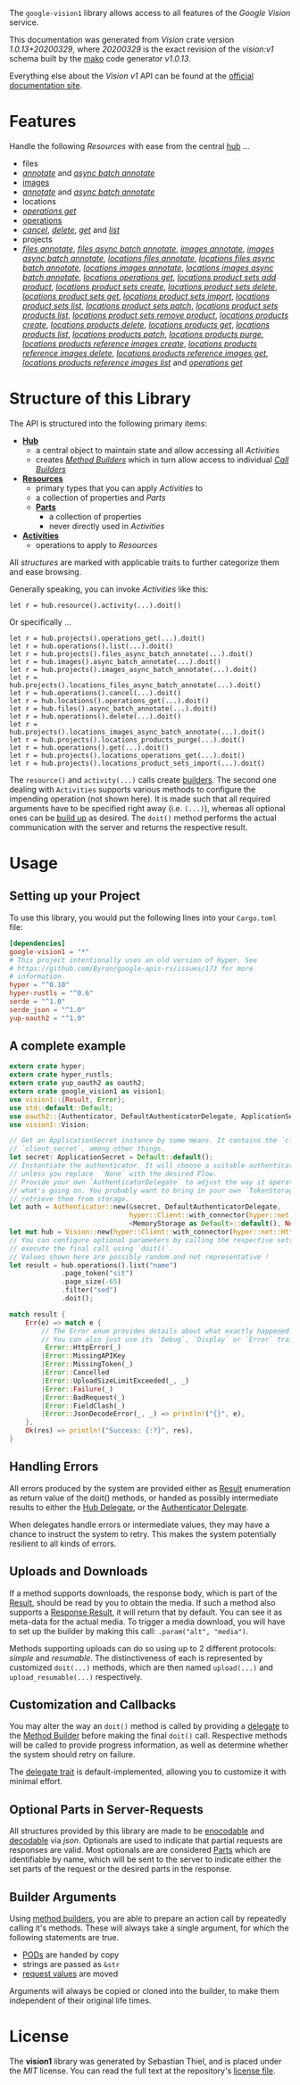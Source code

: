 <!---
DO NOT EDIT !
This file was generated automatically from 'src/mako/api/README.md.mako'
DO NOT EDIT !
-->
The `google-vision1` library allows access to all features of the *Google Vision* service.

This documentation was generated from *Vision* crate version *1.0.13+20200329*, where *20200329* is the exact revision of the *vision:v1* schema built by the [mako](http://www.makotemplates.org/) code generator *v1.0.13*.

Everything else about the *Vision* *v1* API can be found at the
[official documentation site](https://cloud.google.com/vision/).
# Features

Handle the following *Resources* with ease from the central [hub](https://docs.rs/google-vision1/1.0.13+20200329/google_vision1/struct.Vision.html) ... 

* files
 * [*annotate*](https://docs.rs/google-vision1/1.0.13+20200329/google_vision1/struct.FileAnnotateCall.html) and [*async batch annotate*](https://docs.rs/google-vision1/1.0.13+20200329/google_vision1/struct.FileAsyncBatchAnnotateCall.html)
* [images](https://docs.rs/google-vision1/1.0.13+20200329/google_vision1/struct.Image.html)
 * [*annotate*](https://docs.rs/google-vision1/1.0.13+20200329/google_vision1/struct.ImageAnnotateCall.html) and [*async batch annotate*](https://docs.rs/google-vision1/1.0.13+20200329/google_vision1/struct.ImageAsyncBatchAnnotateCall.html)
* locations
 * [*operations get*](https://docs.rs/google-vision1/1.0.13+20200329/google_vision1/struct.LocationOperationGetCall.html)
* [operations](https://docs.rs/google-vision1/1.0.13+20200329/google_vision1/struct.Operation.html)
 * [*cancel*](https://docs.rs/google-vision1/1.0.13+20200329/google_vision1/struct.OperationCancelCall.html), [*delete*](https://docs.rs/google-vision1/1.0.13+20200329/google_vision1/struct.OperationDeleteCall.html), [*get*](https://docs.rs/google-vision1/1.0.13+20200329/google_vision1/struct.OperationGetCall.html) and [*list*](https://docs.rs/google-vision1/1.0.13+20200329/google_vision1/struct.OperationListCall.html)
* projects
 * [*files annotate*](https://docs.rs/google-vision1/1.0.13+20200329/google_vision1/struct.ProjectFileAnnotateCall.html), [*files async batch annotate*](https://docs.rs/google-vision1/1.0.13+20200329/google_vision1/struct.ProjectFileAsyncBatchAnnotateCall.html), [*images annotate*](https://docs.rs/google-vision1/1.0.13+20200329/google_vision1/struct.ProjectImageAnnotateCall.html), [*images async batch annotate*](https://docs.rs/google-vision1/1.0.13+20200329/google_vision1/struct.ProjectImageAsyncBatchAnnotateCall.html), [*locations files annotate*](https://docs.rs/google-vision1/1.0.13+20200329/google_vision1/struct.ProjectLocationFileAnnotateCall.html), [*locations files async batch annotate*](https://docs.rs/google-vision1/1.0.13+20200329/google_vision1/struct.ProjectLocationFileAsyncBatchAnnotateCall.html), [*locations images annotate*](https://docs.rs/google-vision1/1.0.13+20200329/google_vision1/struct.ProjectLocationImageAnnotateCall.html), [*locations images async batch annotate*](https://docs.rs/google-vision1/1.0.13+20200329/google_vision1/struct.ProjectLocationImageAsyncBatchAnnotateCall.html), [*locations operations get*](https://docs.rs/google-vision1/1.0.13+20200329/google_vision1/struct.ProjectLocationOperationGetCall.html), [*locations product sets add product*](https://docs.rs/google-vision1/1.0.13+20200329/google_vision1/struct.ProjectLocationProductSetAddProductCall.html), [*locations product sets create*](https://docs.rs/google-vision1/1.0.13+20200329/google_vision1/struct.ProjectLocationProductSetCreateCall.html), [*locations product sets delete*](https://docs.rs/google-vision1/1.0.13+20200329/google_vision1/struct.ProjectLocationProductSetDeleteCall.html), [*locations product sets get*](https://docs.rs/google-vision1/1.0.13+20200329/google_vision1/struct.ProjectLocationProductSetGetCall.html), [*locations product sets import*](https://docs.rs/google-vision1/1.0.13+20200329/google_vision1/struct.ProjectLocationProductSetImportCall.html), [*locations product sets list*](https://docs.rs/google-vision1/1.0.13+20200329/google_vision1/struct.ProjectLocationProductSetListCall.html), [*locations product sets patch*](https://docs.rs/google-vision1/1.0.13+20200329/google_vision1/struct.ProjectLocationProductSetPatchCall.html), [*locations product sets products list*](https://docs.rs/google-vision1/1.0.13+20200329/google_vision1/struct.ProjectLocationProductSetProductListCall.html), [*locations product sets remove product*](https://docs.rs/google-vision1/1.0.13+20200329/google_vision1/struct.ProjectLocationProductSetRemoveProductCall.html), [*locations products create*](https://docs.rs/google-vision1/1.0.13+20200329/google_vision1/struct.ProjectLocationProductCreateCall.html), [*locations products delete*](https://docs.rs/google-vision1/1.0.13+20200329/google_vision1/struct.ProjectLocationProductDeleteCall.html), [*locations products get*](https://docs.rs/google-vision1/1.0.13+20200329/google_vision1/struct.ProjectLocationProductGetCall.html), [*locations products list*](https://docs.rs/google-vision1/1.0.13+20200329/google_vision1/struct.ProjectLocationProductListCall.html), [*locations products patch*](https://docs.rs/google-vision1/1.0.13+20200329/google_vision1/struct.ProjectLocationProductPatchCall.html), [*locations products purge*](https://docs.rs/google-vision1/1.0.13+20200329/google_vision1/struct.ProjectLocationProductPurgeCall.html), [*locations products reference images create*](https://docs.rs/google-vision1/1.0.13+20200329/google_vision1/struct.ProjectLocationProductReferenceImageCreateCall.html), [*locations products reference images delete*](https://docs.rs/google-vision1/1.0.13+20200329/google_vision1/struct.ProjectLocationProductReferenceImageDeleteCall.html), [*locations products reference images get*](https://docs.rs/google-vision1/1.0.13+20200329/google_vision1/struct.ProjectLocationProductReferenceImageGetCall.html), [*locations products reference images list*](https://docs.rs/google-vision1/1.0.13+20200329/google_vision1/struct.ProjectLocationProductReferenceImageListCall.html) and [*operations get*](https://docs.rs/google-vision1/1.0.13+20200329/google_vision1/struct.ProjectOperationGetCall.html)




# Structure of this Library

The API is structured into the following primary items:

* **[Hub](https://docs.rs/google-vision1/1.0.13+20200329/google_vision1/struct.Vision.html)**
    * a central object to maintain state and allow accessing all *Activities*
    * creates [*Method Builders*](https://docs.rs/google-vision1/1.0.13+20200329/google_vision1/trait.MethodsBuilder.html) which in turn
      allow access to individual [*Call Builders*](https://docs.rs/google-vision1/1.0.13+20200329/google_vision1/trait.CallBuilder.html)
* **[Resources](https://docs.rs/google-vision1/1.0.13+20200329/google_vision1/trait.Resource.html)**
    * primary types that you can apply *Activities* to
    * a collection of properties and *Parts*
    * **[Parts](https://docs.rs/google-vision1/1.0.13+20200329/google_vision1/trait.Part.html)**
        * a collection of properties
        * never directly used in *Activities*
* **[Activities](https://docs.rs/google-vision1/1.0.13+20200329/google_vision1/trait.CallBuilder.html)**
    * operations to apply to *Resources*

All *structures* are marked with applicable traits to further categorize them and ease browsing.

Generally speaking, you can invoke *Activities* like this:

```Rust,ignore
let r = hub.resource().activity(...).doit()
```

Or specifically ...

```ignore
let r = hub.projects().operations_get(...).doit()
let r = hub.operations().list(...).doit()
let r = hub.projects().files_async_batch_annotate(...).doit()
let r = hub.images().async_batch_annotate(...).doit()
let r = hub.projects().images_async_batch_annotate(...).doit()
let r = hub.projects().locations_files_async_batch_annotate(...).doit()
let r = hub.operations().cancel(...).doit()
let r = hub.locations().operations_get(...).doit()
let r = hub.files().async_batch_annotate(...).doit()
let r = hub.operations().delete(...).doit()
let r = hub.projects().locations_images_async_batch_annotate(...).doit()
let r = hub.projects().locations_products_purge(...).doit()
let r = hub.operations().get(...).doit()
let r = hub.projects().locations_operations_get(...).doit()
let r = hub.projects().locations_product_sets_import(...).doit()
```

The `resource()` and `activity(...)` calls create [builders][builder-pattern]. The second one dealing with `Activities` 
supports various methods to configure the impending operation (not shown here). It is made such that all required arguments have to be 
specified right away (i.e. `(...)`), whereas all optional ones can be [build up][builder-pattern] as desired.
The `doit()` method performs the actual communication with the server and returns the respective result.

# Usage

## Setting up your Project

To use this library, you would put the following lines into your `Cargo.toml` file:

```toml
[dependencies]
google-vision1 = "*"
# This project intentionally uses an old version of Hyper. See
# https://github.com/Byron/google-apis-rs/issues/173 for more
# information.
hyper = "^0.10"
hyper-rustls = "^0.6"
serde = "^1.0"
serde_json = "^1.0"
yup-oauth2 = "^1.0"
```

## A complete example

```Rust
extern crate hyper;
extern crate hyper_rustls;
extern crate yup_oauth2 as oauth2;
extern crate google_vision1 as vision1;
use vision1::{Result, Error};
use std::default::Default;
use oauth2::{Authenticator, DefaultAuthenticatorDelegate, ApplicationSecret, MemoryStorage};
use vision1::Vision;

// Get an ApplicationSecret instance by some means. It contains the `client_id` and 
// `client_secret`, among other things.
let secret: ApplicationSecret = Default::default();
// Instantiate the authenticator. It will choose a suitable authentication flow for you, 
// unless you replace  `None` with the desired Flow.
// Provide your own `AuthenticatorDelegate` to adjust the way it operates and get feedback about 
// what's going on. You probably want to bring in your own `TokenStorage` to persist tokens and
// retrieve them from storage.
let auth = Authenticator::new(&secret, DefaultAuthenticatorDelegate,
                              hyper::Client::with_connector(hyper::net::HttpsConnector::new(hyper_rustls::TlsClient::new())),
                              <MemoryStorage as Default>::default(), None);
let mut hub = Vision::new(hyper::Client::with_connector(hyper::net::HttpsConnector::new(hyper_rustls::TlsClient::new())), auth);
// You can configure optional parameters by calling the respective setters at will, and
// execute the final call using `doit()`.
// Values shown here are possibly random and not representative !
let result = hub.operations().list("name")
             .page_token("sit")
             .page_size(-65)
             .filter("sed")
             .doit();

match result {
    Err(e) => match e {
        // The Error enum provides details about what exactly happened.
        // You can also just use its `Debug`, `Display` or `Error` traits
         Error::HttpError(_)
        |Error::MissingAPIKey
        |Error::MissingToken(_)
        |Error::Cancelled
        |Error::UploadSizeLimitExceeded(_, _)
        |Error::Failure(_)
        |Error::BadRequest(_)
        |Error::FieldClash(_)
        |Error::JsonDecodeError(_, _) => println!("{}", e),
    },
    Ok(res) => println!("Success: {:?}", res),
}

```
## Handling Errors

All errors produced by the system are provided either as [Result](https://docs.rs/google-vision1/1.0.13+20200329/google_vision1/enum.Result.html) enumeration as return value of 
the doit() methods, or handed as possibly intermediate results to either the 
[Hub Delegate](https://docs.rs/google-vision1/1.0.13+20200329/google_vision1/trait.Delegate.html), or the [Authenticator Delegate](https://docs.rs/yup-oauth2/*/yup_oauth2/trait.AuthenticatorDelegate.html).

When delegates handle errors or intermediate values, they may have a chance to instruct the system to retry. This 
makes the system potentially resilient to all kinds of errors.

## Uploads and Downloads
If a method supports downloads, the response body, which is part of the [Result](https://docs.rs/google-vision1/1.0.13+20200329/google_vision1/enum.Result.html), should be
read by you to obtain the media.
If such a method also supports a [Response Result](https://docs.rs/google-vision1/1.0.13+20200329/google_vision1/trait.ResponseResult.html), it will return that by default.
You can see it as meta-data for the actual media. To trigger a media download, you will have to set up the builder by making
this call: `.param("alt", "media")`.

Methods supporting uploads can do so using up to 2 different protocols: 
*simple* and *resumable*. The distinctiveness of each is represented by customized 
`doit(...)` methods, which are then named `upload(...)` and `upload_resumable(...)` respectively.

## Customization and Callbacks

You may alter the way an `doit()` method is called by providing a [delegate](https://docs.rs/google-vision1/1.0.13+20200329/google_vision1/trait.Delegate.html) to the 
[Method Builder](https://docs.rs/google-vision1/1.0.13+20200329/google_vision1/trait.CallBuilder.html) before making the final `doit()` call. 
Respective methods will be called to provide progress information, as well as determine whether the system should 
retry on failure.

The [delegate trait](https://docs.rs/google-vision1/1.0.13+20200329/google_vision1/trait.Delegate.html) is default-implemented, allowing you to customize it with minimal effort.

## Optional Parts in Server-Requests

All structures provided by this library are made to be [enocodable](https://docs.rs/google-vision1/1.0.13+20200329/google_vision1/trait.RequestValue.html) and 
[decodable](https://docs.rs/google-vision1/1.0.13+20200329/google_vision1/trait.ResponseResult.html) via *json*. Optionals are used to indicate that partial requests are responses 
are valid.
Most optionals are are considered [Parts](https://docs.rs/google-vision1/1.0.13+20200329/google_vision1/trait.Part.html) which are identifiable by name, which will be sent to 
the server to indicate either the set parts of the request or the desired parts in the response.

## Builder Arguments

Using [method builders](https://docs.rs/google-vision1/1.0.13+20200329/google_vision1/trait.CallBuilder.html), you are able to prepare an action call by repeatedly calling it's methods.
These will always take a single argument, for which the following statements are true.

* [PODs][wiki-pod] are handed by copy
* strings are passed as `&str`
* [request values](https://docs.rs/google-vision1/1.0.13+20200329/google_vision1/trait.RequestValue.html) are moved

Arguments will always be copied or cloned into the builder, to make them independent of their original life times.

[wiki-pod]: http://en.wikipedia.org/wiki/Plain_old_data_structure
[builder-pattern]: http://en.wikipedia.org/wiki/Builder_pattern
[google-go-api]: https://github.com/google/google-api-go-client

# License
The **vision1** library was generated by Sebastian Thiel, and is placed 
under the *MIT* license.
You can read the full text at the repository's [license file][repo-license].

[repo-license]: https://github.com/Byron/google-apis-rsblob/master/LICENSE.md
